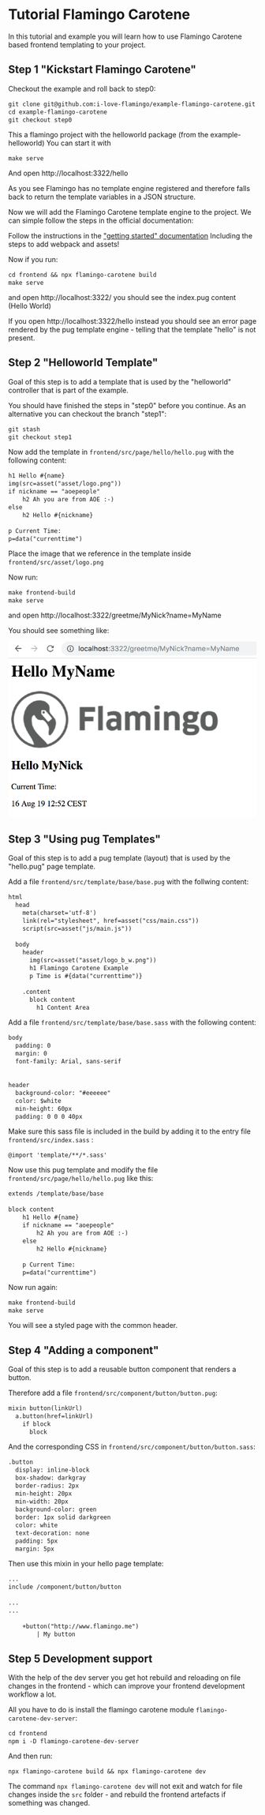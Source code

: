 # Tutorial Flamingo Carotene

In this tutorial and example you will learn how to use Flamingo Carotene based frontend templating to your project. 

## Step 1 "Kickstart Flamingo Carotene"

Checkout the example and roll back to step0:

```
git clone git@github.com:i-love-flamingo/example-flamingo-carotene.git
cd example-flamingo-carotene
git checkout step0
```

This a flamingo project with the helloworld package (from the example-helloworld)
You can start it with

```
make serve
```

And open http://localhost:3322/hello

As you see Flamingo has no template engine registered and therefore falls back to return the template variables in a JSON structure.

Now we will add the Flamingo Carotene template engine to the project.
We can simple follow the steps in the official documentation:

Follow the instructions in the ["getting started" documentation](https://docs.flamingo.me/5.%20Template%20Engine%20Flamingo%20Carotene/1.%20Introduction/02-getting-started.html#prepare-the-frontend)
Including the steps to add webpack and assets!

Now if you run:

```
cd frontend && npx flamingo-carotene build
make serve
```
and open http://localhost:3322/  you should see the index.pug content (Hello World)

If you open http://localhost:3322/hello instead you should see an error page rendered by the pug template engine - telling that the template "hello" is not present.


## Step 2 "Helloworld Template"

Goal of this step is to add a template that is used by the "helloworld" controller that is part of the example.

You should have finished the steps in "step0" before you continue.
As an alternative you can checkout the branch "step1":

```
git stash
git checkout step1
```

Now add the template in `frontend/src/page/hello/hello.pug` with the following content:

```
h1 Hello #{name}
img(src=asset("asset/logo.png"))
if nickname == "aoepeople"
    h2 Ah you are from AOE :-)
else
    h2 Hello #{nickname}

p Current Time:
p=data("currenttime")
```

Place the image that we reference in the template inside `frontend/src/asset/logo.png`

Now run:

```
make frontend-build
make serve
```

and open http://localhost:3322/greetme/MyNick?name=MyName

You should see something like:

![step2](docs/step2_result.png)



## Step 3 "Using pug Templates"

Goal of this step is to add a pug template (layout) that is used by the "hello.pug" page template.

Add a file `frontend/src/template/base/base.pug` with the follwing content:

```
html
  head
    meta(charset='utf-8')
    link(rel="stylesheet", href=asset("css/main.css"))
    script(src=asset("js/main.js"))

  body
    header
      img(src=asset("asset/logo_b_w.png"))
      h1 Flamingo Carotene Example
      p Time is #{data("currenttime")}

    .content
      block content
        h1 Content Area
```

Add a file `frontend/src/template/base/base.sass` with the following content:

```
body
  padding: 0
  margin: 0
  font-family: Arial, sans-serif
  

header
  background-color: "#eeeeee"
  color: $white
  min-height: 60px
  padding: 0 0 0 40px
```

Make sure this sass file is included in the build by adding it to the entry file `frontend/src/index.sass` :

```
@import 'template/**/*.sass'
```

Now use this pug template and modify the file `frontend/src/page/hello/hello.pug` like this:

```
extends /template/base/base

block content
    h1 Hello #{name}
    if nickname == "aoepeople"
        h2 Ah you are from AOE :-)
    else
        h2 Hello #{nickname}

    p Current Time:
    p=data("currenttime")
```

Now run again:

```
make frontend-build
make serve
```

You will see a styled page with the common header.


## Step 4 "Adding a component"

Goal of this step is to add a reusable button component that renders a button.

Therefore add a file `frontend/src/component/button/button.pug`:

```
mixin button(linkUrl)
  a.button(href=linkUrl)
    if block
      block
```

And the corresponding CSS in `frontend/src/component/button/button.sass`:

```
.button
  display: inline-block
  box-shadow: darkgray
  border-radius: 2px
  min-height: 20px
  min-width: 20px
  background-color: green
  border: 1px solid darkgreen
  color: white
  text-decoration: none
  padding: 5px
  margin: 5px
```

Then use this mixin in your hello page template:

```
... 
include /component/button/button

...
...

    +button("http://www.flamingo.me")
        | My button 

```


## Step 5 Development support

With the help of the dev server you get hot rebuild and reloading on file changes in the frontend - which can improve your frontend development workflow a lot.

All you have to do is install the flamingo carotene module `flamingo-carotene-dev-server`:

```
cd frontend
npm i -D flamingo-carotene-dev-server
```

And then run:

```
npx flamingo-carotene build && npx flamingo-carotene dev
```

The command `npx flamingo-carotene dev`  will not exit and watch for file changes inside the `src` folder - and rebuild the frontend artefacts if something was changed.
